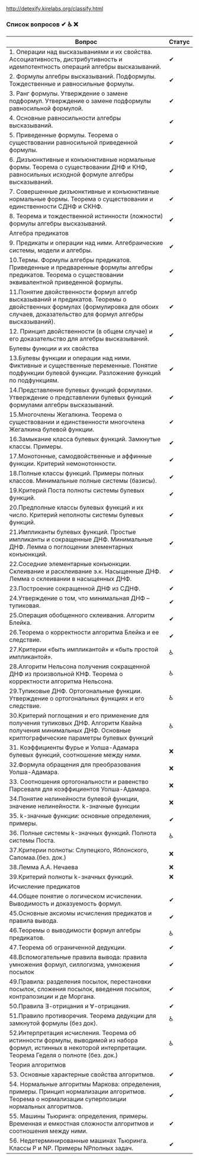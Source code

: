 http://detexify.kirelabs.org/classify.html

### Список вопросов ✔ ♿ ❌

| Вопрос                                                       | Статус |
| ------------------------------------------------------------ | ------ |
| 1. Операции над высказываниями и их свойства. Ассоциативность, дистрибутивность и идемпотентность операций алгебры высказываний. | ✔      |
| 2. Формулы алгебры высказываний. Подформулы. Тождественные и равносильные формулы. | ✔      |
| 3. Ранг формулы. Утверждение о замене подформул. Утверждение о замене подформулы равносильной формулой. | ✔      |
| 4. Основные равносильности алгебры высказываний.             | ✔      |
| 5. Приведенные формулы. Теорема о существовании равносильной приведенной формулы. | ✔      |
| 6. Дизъюнктивные и конъюнктивные нормальные формы. Теорема о существовании ДНФ и КНФ, равносильных исходной формуле алгебры высказываний. | ✔      |
| 7. Совершенные дизъюнктивные и конъюнктивные нормальные формы. Теорема о существовании и единственности СДНФ и СКНФ. | ✔      |
| 8. Теорема и тождественной истинности (ложности) формулы алгебры высказываний. | ✔      |
| Алгебра предикатов                                           |        |
| 9. Предикаты и операции над ними. Алгебраические системы, модели и алгебры. | ✔      |
| 10.Термы. Формулы алгебры предикатов. Приведенные и предваренные формулы алгебры предикатов. Теорема о существовании эквивалентной приведенной формулы. | ✔      |
| 11.Понятие двойственности формул алгебр высказываний и предикатов. Теоремы о двойственных формулах (формулировка для обоих случаев, доказательство для формул алгебры высказываний). | ✔      |
| 12. Принцип двойственности (в общем случае) и его доказательство для алгебры высказываний. | ✔      |
| Булевы функции и их свойства                                 |        |
| 13.Булевы функции и операции над ними. Фиктивные и существенные переменные. Понятие подфункции булевой функции. Разложение функций по подфункциям. | ✔      |
| 14.Представление булевых функций формулами. Утверждение о представлении булевых функций формулами алгебры высказываний. | ✔      |
| 15.Многочлены Жегалкина. Теорема о существовании и единственности многочлена Жегалкина булевой функции. | ✔      |
| 16.Замыкание класса булевых функций. Замкнутые классы. Примеры. | ✔      |
| 17.Монотонные, самодвойственные и аффинные функции. Критерий немонотонности. | ✔      |
| 18.Полные классы функций. Примеры полных классов. Минимальные полные системы (базисы). | ✔      |
| 19.Критерий Поста полноты системы булевых функций.           | ✔      |
| 20.Предполные классы булевых функций и их число. Критерий неполноты системы булевых функций. | ✔      |
| 21.Импликанты булевых функций. Простые импликанты и сокращенные ДНФ. Минимальные ДНФ. Лемма о поглощении элементарных конъюнкций. | ✔      |
| 22.Соседние элементарные конъюнкции. Склеивание и расклеивание э.к. Насыщенные ДНФ. Лемма о склеивании в насыщенных ДНФ. | ✔      |
| 23.Построение сокращенной ДНФ из СДНФ.                       | ✔      |
| 24.Утверждение о том, что минимальная ДНФ – тупиковая.       | ✔      |
| 25.Операция обобщенного склеивания. Алгоритм Блейка.         | ✔      |
| 26.Теорема о корректности алгоритма Блейка и ее следствие.   | ✔      |
| 27.Критерии «быть импликантой» и «быть простой импликантой». | ♿      |
| 28.Алгоритм Нельсона получения сокращенной ДНФ из произвольной КНФ. Теорема о корректности алгоритма Нельсона. | ♿      |
| 29.Тупиковые ДНФ. Ортогональные функции. Утверждение о ортогональных функциях и его следствие. | ♿      |
| 30.Критерий поглощения и его применение для получения тупиковых ДНФ. Алгоритм Квайна получения минимальных ДНФ. Основные криптографические параметры булевых функций | ♿      |
| 31. Коэффициенты Фурье и Уолша-Адамара булевых функций, соотношение между ними. | ❌      |
| 32.Формула обращения для преобразования Уолша-Адамара.       | ❌      |
| 33. Соотношения ортогональности и равенство Парсеваля для коэффициентов Уолша-Адамара. | ❌      |
| 34.Понятие нелинейности булевой функции, значение нелинейности. k-значные функции | ❌      |
| 35. k-значные функции: основные определения, примеры.        | ✔      |
| 36. Полные системы k-значных функций. Полнота системы Поста. | ♿      |
| 37.Критерии полноты: Слупецкого, Яблонского, Саломаа.(без. док.) | ❌      |
| 38.Лемма А.А. Нечаева                                        | ❌      |
| 39.Критерий полноты k-значных функций.                       | ❌      |
| Исчисление предикатов                                        |        |
| 44.Общее понятие о логическом исчислении. Выводимость и доказуемость формул. | ✔      |
| 45.Основные аксиомы исчисления предикатов и правила вывода.  | ✔      |
| 46.Теоремы о выводимости формул алгебры предикатов.          | ♿      |
| 47.Теорема об ограниченной дедукции.                         | ✔      |
| 48.Вспомогательные правила вывода: правила умножения формул, силлогизма, умножения посылок | ✔      |
| 49.Правила: разделения посылок, перестановки посылок, сложения посылок, введения посылок, контрапозиции и де Моргана. | ✔      |
| 50.Правила $\exists$-отрицания и $\forall$-отрицания.        | ✔      |
| 51.Правило противоречия. Теорема дедукции для замкнутой формулы (без док). | ♿      |
| 52.Интерпретация исчисления. Теорема об истинности формулы, выводимой из набора формул, истинных в некоторой интерпретации. Теорема Геделя о полноте (без. док.) | ♿      |
| Теория алгоритмов                                            |        |
| 53. Основные характерные свойства алгоритмов.                | ✔      |
| 54. Нормальные алгоритмы Маркова: определения, примеры. Принцип нормализации алгоритмов. Теорема о нормализации суперпозиции нормальных алгоритмов. | ✔      |
| 55. Машины Тьюринга: определения, примеры. Временная и емкостная сложности алгоритмов и соотношения между ними. | ✔      |
| 56. Недетерминированные машинах Тьюринга. Классы P и NP. Примеры NPполных задач. | ✔      |
